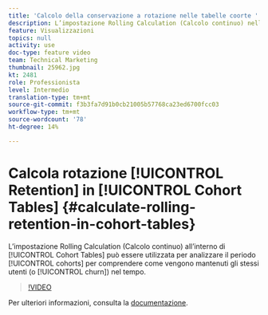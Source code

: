 ```yaml
---
title: 'Calcolo della conservazione a rotazione nelle tabelle coorte '
description: L’impostazione Rolling Calculation (Calcolo continuo) nelle tabelle coorte può essere utilizzata per analizzare le coorti per più periodi, per comprendere in che modo gli stessi utenti vengono mantenuti (o restituiti) nel tempo.
feature: Visualizzazioni
topics: null
activity: use
doc-type: feature video
team: Technical Marketing
thumbnail: 25962.jpg
kt: 2481
role: Professionista
level: Intermedio
translation-type: tm+mt
source-git-commit: f3b3fa7d91b0cb21005b57768ca23ed6700fcc03
workflow-type: tm+mt
source-wordcount: '78'
ht-degree: 14%

---
```



# Calcola rotazione [!UICONTROL Retention] in [!UICONTROL Cohort Tables] {#calculate-rolling-retention-in-cohort-tables}

L’impostazione Rolling Calculation (Calcolo continuo) all’interno di [!UICONTROL Cohort Tables] può essere utilizzata per analizzare il periodo [!UICONTROL cohorts] per comprendere come vengono mantenuti gli stessi utenti (o [!UICONTROL churn]) nel tempo.

>[!VIDEO](https://video.tv.adobe.com/v/25962/?quality=12)

Per ulteriori informazioni, consulta la [documentazione](https://marketing.adobe.com/resources/help/it_IT/analytics/analysis-workspace/cohort_analysis.html).

